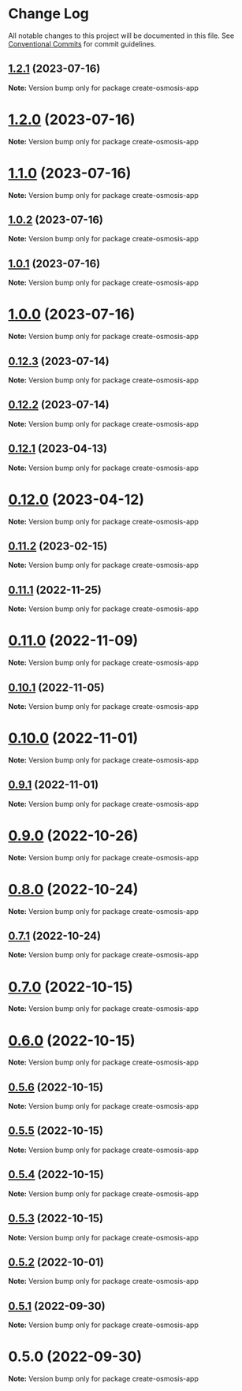 # Change Log

All notable changes to this project will be documented in this file.
See [Conventional Commits](https://conventionalcommits.org) for commit guidelines.

## [1.2.1](https://github.com/cosmology-tech/create-cosmos-app/compare/create-osmosis-app@1.2.0...create-osmosis-app@1.2.1) (2023-07-16)

**Note:** Version bump only for package create-osmosis-app





# [1.2.0](https://github.com/cosmology-tech/create-cosmos-app/compare/create-osmosis-app@1.1.0...create-osmosis-app@1.2.0) (2023-07-16)

**Note:** Version bump only for package create-osmosis-app





# [1.1.0](https://github.com/cosmology-tech/create-cosmos-app/compare/create-osmosis-app@1.0.2...create-osmosis-app@1.1.0) (2023-07-16)

**Note:** Version bump only for package create-osmosis-app





## [1.0.2](https://github.com/cosmology-tech/create-cosmos-app/compare/create-osmosis-app@1.0.1...create-osmosis-app@1.0.2) (2023-07-16)

**Note:** Version bump only for package create-osmosis-app





## [1.0.1](https://github.com/cosmology-tech/create-cosmos-app/compare/create-osmosis-app@1.0.0...create-osmosis-app@1.0.1) (2023-07-16)

**Note:** Version bump only for package create-osmosis-app





# [1.0.0](https://github.com/cosmology-tech/create-cosmos-app/compare/create-osmosis-app@0.12.3...create-osmosis-app@1.0.0) (2023-07-16)

**Note:** Version bump only for package create-osmosis-app





## [0.12.3](https://github.com/cosmology-tech/create-cosmos-app/compare/create-osmosis-app@0.12.2...create-osmosis-app@0.12.3) (2023-07-14)

**Note:** Version bump only for package create-osmosis-app





## [0.12.2](https://github.com/cosmology-tech/create-cosmos-app/compare/create-osmosis-app@0.12.1...create-osmosis-app@0.12.2) (2023-07-14)

**Note:** Version bump only for package create-osmosis-app





## [0.12.1](https://github.com/cosmology-tech/create-cosmos-app/compare/create-osmosis-app@0.12.0...create-osmosis-app@0.12.1) (2023-04-13)

**Note:** Version bump only for package create-osmosis-app





# [0.12.0](https://github.com/cosmology-tech/create-cosmos-app/compare/create-osmosis-app@0.11.2...create-osmosis-app@0.12.0) (2023-04-12)

**Note:** Version bump only for package create-osmosis-app





## [0.11.2](https://github.com/cosmology-tech/create-cosmos-app/compare/create-osmosis-app@0.11.1...create-osmosis-app@0.11.2) (2023-02-15)

**Note:** Version bump only for package create-osmosis-app





## [0.11.1](https://github.com/cosmology-tech/create-cosmos-app/compare/create-osmosis-app@0.11.0...create-osmosis-app@0.11.1) (2022-11-25)

**Note:** Version bump only for package create-osmosis-app





# [0.11.0](https://github.com/cosmology-tech/create-cosmos-app/compare/create-osmosis-app@0.10.1...create-osmosis-app@0.11.0) (2022-11-09)

**Note:** Version bump only for package create-osmosis-app





## [0.10.1](https://github.com/cosmology-tech/create-cosmos-app/compare/create-osmosis-app@0.10.0...create-osmosis-app@0.10.1) (2022-11-05)

**Note:** Version bump only for package create-osmosis-app





# [0.10.0](https://github.com/cosmology-tech/create-cosmos-app/compare/create-osmosis-app@0.9.1...create-osmosis-app@0.10.0) (2022-11-01)

**Note:** Version bump only for package create-osmosis-app





## [0.9.1](https://github.com/cosmology-tech/create-cosmos-app/compare/create-osmosis-app@0.9.0...create-osmosis-app@0.9.1) (2022-11-01)

**Note:** Version bump only for package create-osmosis-app





# [0.9.0](https://github.com/cosmology-tech/create-cosmos-app/compare/create-osmosis-app@0.8.0...create-osmosis-app@0.9.0) (2022-10-26)

**Note:** Version bump only for package create-osmosis-app





# [0.8.0](https://github.com/cosmology-tech/create-cosmos-app/compare/create-osmosis-app@0.7.1...create-osmosis-app@0.8.0) (2022-10-24)

**Note:** Version bump only for package create-osmosis-app





## [0.7.1](https://github.com/cosmology-tech/create-cosmos-app/compare/create-osmosis-app@0.7.0...create-osmosis-app@0.7.1) (2022-10-24)

**Note:** Version bump only for package create-osmosis-app





# [0.7.0](https://github.com/cosmology-tech/create-cosmos-app/compare/create-osmosis-app@0.6.0...create-osmosis-app@0.7.0) (2022-10-15)

**Note:** Version bump only for package create-osmosis-app





# [0.6.0](https://github.com/cosmology-tech/create-cosmos-app/compare/create-osmosis-app@0.5.6...create-osmosis-app@0.6.0) (2022-10-15)

**Note:** Version bump only for package create-osmosis-app





## [0.5.6](https://github.com/cosmology-tech/create-cosmos-app/compare/create-osmosis-app@0.5.5...create-osmosis-app@0.5.6) (2022-10-15)

**Note:** Version bump only for package create-osmosis-app





## [0.5.5](https://github.com/cosmology-tech/create-cosmos-app/compare/create-osmosis-app@0.5.4...create-osmosis-app@0.5.5) (2022-10-15)

**Note:** Version bump only for package create-osmosis-app





## [0.5.4](https://github.com/cosmology-tech/create-cosmos-app/compare/create-osmosis-app@0.5.3...create-osmosis-app@0.5.4) (2022-10-15)

**Note:** Version bump only for package create-osmosis-app





## [0.5.3](https://github.com/cosmology-tech/create-cosmos-app/compare/create-osmosis-app@0.5.2...create-osmosis-app@0.5.3) (2022-10-15)

**Note:** Version bump only for package create-osmosis-app





## [0.5.2](https://github.com/cosmology-tech/create-cosmos-app/compare/create-osmosis-app@0.5.1...create-osmosis-app@0.5.2) (2022-10-01)

**Note:** Version bump only for package create-osmosis-app





## [0.5.1](https://github.com/cosmology-tech/create-cosmos-app/compare/create-osmosis-app@0.5.0...create-osmosis-app@0.5.1) (2022-09-30)

**Note:** Version bump only for package create-osmosis-app





# 0.5.0 (2022-09-30)

**Note:** Version bump only for package create-osmosis-app
